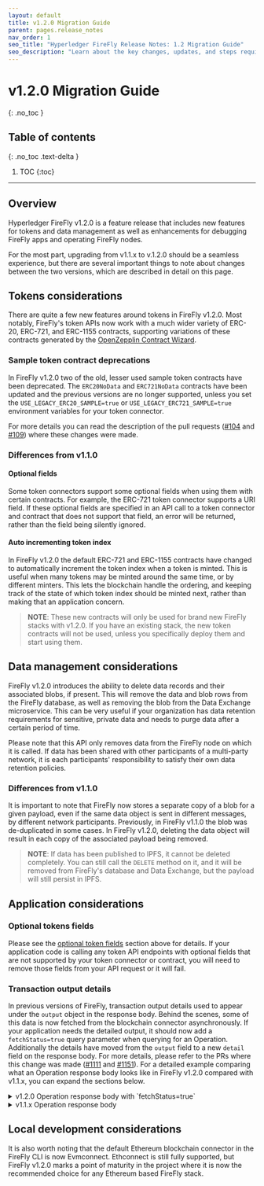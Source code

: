 ```yaml
---
layout: default
title: v1.2.0 Migration Guide
parent: pages.release_notes
nav_order: 1
seo_title: "Hyperledger FireFly Release Notes: 1.2 Migration Guide"
seo_description: "Learn about the key changes, updates, and steps required to smoothly migrate from the previous version of Hyperledger FireFly, ensuring a seamless transition for your applications."
---
```


# v1.2.0 Migration Guide
{: .no_toc }

## Table of contents
{: .no_toc .text-delta }

1. TOC
{:toc}

---

## Overview

Hyperledger FireFly v1.2.0 is a feature release that includes new features for tokens and data management as well as enhancements for debugging FireFly apps and operating FireFly nodes.

For the most part, upgrading from v1.1.x to v.1.2.0 should be a seamless experience, but there are several important things to note about changes between the two versions, which are described in detail on this page.

## Tokens considerations

There are quite a few new features around tokens in FireFly v1.2.0. Most notably, FireFly's token APIs now work with a much wider variety of ERC-20, ERC-721, and ERC-1155 contracts, supporting variations of these contracts generated by the [OpenZepplin Contract Wizard](https://docs.openzeppelin.com/contracts/4.x/wizard).

### Sample token contract deprecations

In FireFly v1.2.0 two of the old, lesser used sample token contracts have been deprecated. The `ERC20NoData` and `ERC721NoData` contracts have been updated and the previous versions are no longer supported, unless you set the `USE_LEGACY_ERC20_SAMPLE=true` or `USE_LEGACY_ERC721_SAMPLE=true` environment variables for your token connector.

For more details you can read the description of the pull requests ([#104](https://github.com/hyperledger/firefly-tokens-erc20-erc721/pull/104) and [#109](https://github.com/hyperledger/firefly-tokens-erc20-erc721/pull/109)) where these changes were made.

### Differences from v1.1.0

#### Optional fields

Some token connectors support some optional fields when using them with certain contracts. For example, the ERC-721 token connector supports a URI field. If these optional fields are specified in an API call to a token connector and contract that does not support that field, an error will be returned, rather than the field being silently ignored.

#### Auto incrementing token index

In FireFly v1.2.0 the default ERC-721 and ERC-1155 contracts have changed to automatically increment the token index when a token is minted. This is useful when many tokens may be minted around the same time, or by different minters. This lets the blockchain handle the ordering, and keeping track of the state of which token index should be minted next, rather than making that an application concern.

> **NOTE**: These new contracts will only be used for brand new FireFly stacks with v1.2.0. If you have an existing stack, the new token contracts will not be used, unless you specifically deploy them and start using them.

## Data management considerations

FireFly v1.2.0 introduces the ability to delete data records and their associated blobs, if present. This will remove the data and blob rows from the FireFly database, as well as removing the blob from the Data Exchange microservice. This can be very useful if your organization has data retention requirements for sensitive, private data and needs to purge data after a certain period of time.

Please note that this API only removes data from the FireFly node on which it is called. If data has been shared with other participants of a multi-party network, it is each participants' responsibility to satisfy their own data retention policies.

### Differences from v1.1.0

It is important to note that FireFly now stores a separate copy of a blob for a given payload, even if the same data object is sent in different messages, by different network participants. Previously, in FireFly v1.1.0 the blob was de-duplicated in some cases. In FireFly v1.2.0, deleting the data object will result in each copy of the associated payload being removed.

> **NOTE**: If data has been published to IPFS, it cannot be deleted completely. You can still call the `DELETE` method on it, and it will be removed from FireFly's database and Data Exchange, but the payload will still persist in IPFS.

## Application considerations

### Optional tokens fields

Please see the [optional token fields](#optional-fields) section above for details. If your application code is calling any token API endpoints with optional fields that are not supported by your token connector or contract, you will need to remove those fields from your API request or it will fail.

### Transaction output details

In previous versions of FireFly, transaction output details used to appear under the `output` object in the response body. Behind the scenes, some of this data is now fetched from the blockchain connector asynchronously. If your application needs the detailed output, it should now add a `fetchStatus=true` query parameter when querying for an Operation. Additionally the details have moved from the `output` field to a new `detail` field on the response body. For more details, please refer to the PRs where this change was made ([#1111](https://github.com/hyperledger/firefly/pull/1111) and [#1151](https://github.com/hyperledger/firefly/pull/1151)). For a detailed example comparing what an Operation response body looks like in FireFly v1.2.0 compared with v1.1.x, you can expand the sections below.

<details>
<summary>v1.2.0 Operation response body with `fetchStatus=true`</summary>

<pre>
{
  "id": "2b0ec132-2abd-40f0-aa56-79871a7a23b9",
  "namespace": "default",
  "tx": "cb0e6de1-50a9-44f2-a2ff-411f6dcc19c9",
  "type": "blockchain_invoke",
  "status": "Succeeded",
  "plugin": "ethereum",
  "input": {
    "idempotencyKey": "5a634941-29cb-4a4b-b5a7-196331723d6d",
    "input": {
      "newValue": 42
    },
    "interface": "46189886-cae5-42ff-bf09-25d4f58d649e",
    "key": "0x2ecd8d5d97fb4bb7af0fbc27d7b89fd6f0366350",
    "location": {
      "address": "0x9d7ea8561d4b21cba495d1bd29a6d3421c31cf8f"
    },
    "method": {
      "description": "",
      "id": "d1d2a0cf-19ea-42c3-89b8-cb65850fb9c5",
      "interface": "46189886-cae5-42ff-bf09-25d4f58d649e",
      "name": "set",
      "namespace": "default",
      "params": [
        {
          "name": "newValue",
          "schema": {
            "details": {
              "type": "uint256"
            },
            "type": "integer"
          }
        }
      ],
      "pathname": "set",
      "returns": []
    },
    "methodPath": "set",
    "options": null,
    "type": "invoke"
  },
  "output": {
    "Headers": {
      "requestId": "default:2b0ec132-2abd-40f0-aa56-79871a7a23b9",
      "type": "TransactionSuccess"
    },
    "protocolId": "000000000052/000000",
    "transactionHash": "0x9adae77a46bf869ee97aab38bb5d789fa2496209500801e87bf9e2cce945dc71"
  },
  "created": "2023-01-24T14:08:17.371587084Z",
  "updated": "2023-01-24T14:08:17.385558417Z",
  "detail": {
    "created": "2023-01-24T14:08:17.378147625Z",
    "firstSubmit": "2023-01-24T14:08:17.381787042Z",
    "gas": "42264",
    "gasPrice": 0,
    "history": [
      {
        "count": 1,
        "info": "Success=true,Receipt=000000000052/000000,Confirmations=0,Hash=0x9adae77a46bf869ee97aab38bb5d789fa2496209500801e87bf9e2cce945dc71",
        "lastOccurrence": null,
        "time": "2023-01-24T14:08:17.384371042Z"
      },
      {
        "count": 1,
        "info": "Submitted=true,Receipt=,Hash=0x9adae77a46bf869ee97aab38bb5d789fa2496209500801e87bf9e2cce945dc71",
        "lastOccurrence": null,
        "time": "2023-01-24T14:08:17.381908959Z"
      }
    ],
    "id": "default:2b0ec132-2abd-40f0-aa56-79871a7a23b9",
    "lastSubmit": "2023-01-24T14:08:17.381787042Z",
    "nonce": "34",
    "policyInfo": null,
    "receipt": {
      "blockHash": "0x7a2ca7cc57fe1eb4ead3e60d3030b123667d18eb67f4b390fb0f51f970f1fba0",
      "blockNumber": "52",
      "extraInfo": {
        "contractAddress": null,
        "cumulativeGasUsed": "28176",
        "from": "0x2ecd8d5d97fb4bb7af0fbc27d7b89fd6f0366350",
        "gasUsed": "28176",
        "status": "1",
        "to": "0x9d7ea8561d4b21cba495d1bd29a6d3421c31cf8f"
      },
      "protocolId": "000000000052/000000",
      "success": true,
      "transactionIndex": "0"
    },
    "sequenceId": "0185e41b-ade2-67e4-c104-5ff553135320",
    "status": "Succeeded",
    "transactionData": "0x60fe47b1000000000000000000000000000000000000000000000000000000000000002a",
    "transactionHash": "0x9adae77a46bf869ee97aab38bb5d789fa2496209500801e87bf9e2cce945dc71",
    "transactionHeaders": {
      "from": "0x2ecd8d5d97fb4bb7af0fbc27d7b89fd6f0366350",
      "to": "0x9d7ea8561d4b21cba495d1bd29a6d3421c31cf8f"
    },
    "updated": "2023-01-24T14:08:17.384371042Z"
  }
}
</pre>
</details>

<details>
<summary>v1.1.x Operation response body</summary>

<pre>
{
  "id": "4a1a19cf-7fd2-43f1-8fae-1e3d5774cf0d",
  "namespace": "default",
  "tx": "2978a248-f5df-4c78-bf04-711ab9c79f3d",
  "type": "blockchain_invoke",
  "status": "Succeeded",
  "plugin": "ethereum",
  "input": {
    "idempotencyKey": "5dc2ee8a-be5c-4e60-995f-9e21818a441d",
    "input": {
      "newValue": 42
    },
    "interface": "752af5a3-d383-4952-88a9-b32b837ed1cb",
    "key": "0xd8a27cb390fd4f446acce01eb282c7808ec52572",
    "location": {
      "address": "0x7c0a598252183999754c53d97659af9436293b82"
    },
    "method": {
      "description": "",
      "id": "1739f25d-ab48-4534-b278-58c4cf151bf9",
      "interface": "752af5a3-d383-4952-88a9-b32b837ed1cb",
      "name": "set",
      "namespace": "default",
      "params": [
        {
          "name": "newValue",
          "schema": {
            "details": {
              "type": "uint256"
            },
            "type": "integer"
          }
        }
      ],
      "pathname": "set",
      "returns": []
    },
    "methodPath": "set",
    "options": null,
    "type": "invoke"
  },
  "output": {
    "_id": "default:4a1a19cf-7fd2-43f1-8fae-1e3d5774cf0d",
    "blockHash": "0x13660667b69f48646025a87db603abdeeaa88036e9a1252b1af4ec1fc3e1d850",
    "blockNumber": "52",
    "cumulativeGasUsed": "28176",
    "from": "0xd8a27cb390fd4f446acce01eb282c7808ec52572",
    "gasUsed": "28176",
    "headers": {
      "id": "8dfaabd1-4493-4a64-52dd-762497022ba2",
      "requestId": "default:4a1a19cf-7fd2-43f1-8fae-1e3d5774cf0d",
      "requestOffset": "",
      "timeElapsed": 0.109499833,
      "timeReceived": "2023-01-24T17:16:52.372449013Z",
      "type": "TransactionSuccess"
    },
    "nonce": "0",
    "receivedAt": 1674580612482,
    "status": "1",
    "to": "0x7c0a598252183999754c53d97659af9436293b82",
    "transactionHash": "0x522e5aac000f5befba61ddfd707aaf5c61314f47e00cd0c5b779f69dd14bd899",
    "transactionIndex": "0"
  },
  "created": "2023-01-24T17:16:52.368498346Z",
  "updated": "2023-01-24T17:16:52.48408293Z"
}
</pre>
</details>

## Local development considerations

It is also worth noting that the default Ethereum blockchain connector in the FireFly CLI is now Evmconnect. Ethconnect is still fully supported, but FireFly v1.2.0 marks a point of maturity in the project where it is now the recommended choice for any Ethereum based FireFly stack.